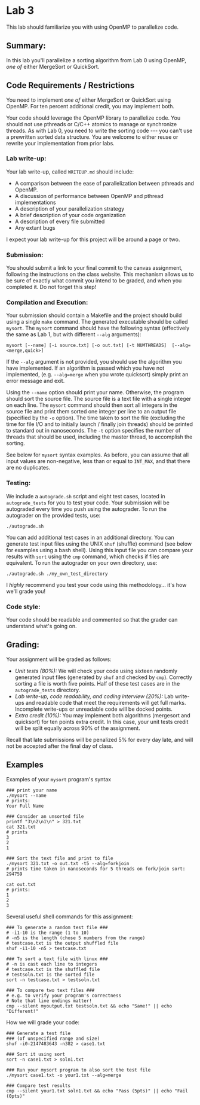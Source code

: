 # Lab 3

This lab should familiarize you with using OpenMP to parallelize code.

## Summary:
In this lab you'll parallelize a sorting algorithm from Lab 0 using OpenMP, *_one of_* either MergeSort or QuickSort.  

## Code Requirements / Restrictions

You need to implement *_one of_* either MergeSort or QuickSort using OpenMP.  For ten percent additional credit, you may implement both.

Your code should leverage the OpenMP library to parallelize code.  You should not use pthreads or C/C++ atomics to manage or synchronize threads.  As with Lab 0, you need to write the sorting code --- you can't use a prewritten sorted data structure.  You are welcome to either reuse or rewrite your implementation from prior labs.  

### Lab write-up:
Your lab write-up, called `WRITEUP.md` should include:
* A comparison between the ease of parallelization between pthreads and OpenMP.
* A discussion of performance between OpenMP and pthread implementations
* A description of your parallelization strategy
* A brief description of your code organization
* A description of every file submitted
* Any extant bugs

I expect your lab write-up for this project will be around a page or two.

### Submission:
You should submit a link to your final commit to the canvas assignment, following the instructions on the class website.  This mechanism allows us to be sure of exactly what commit you intend to be graded, and when you completed it.  Do not forget this step!

### Compilation and Execution:
Your submission should contain a Makefile and the project should build using a single `make` command.  The generated executable should be called `mysort`.  The `mysort` command should have the following syntax  (effectively the same as Lab 1, but with different `--alg` arguments):

`mysort [--name] [-i source.txt] [-o out.txt] [-t NUMTHREADS]  [--alg=<merge,quick>]`

If the `--alg` argument is not provided, you should use the algorithm you have implemented.  If an algorithm is passed which you have not implemented, (e.g. `--alg=merge` when you wrote quicksort) simply print an error message and exit.

Using the `--name` option should print your name.  Otherwise, the program should sort the source file.  The source file is a text file with a single integer on each line.  The `mysort` command should then sort all integers in the source file and print them sorted one integer per line to an output file (specified by the `-o` option). The time taken to sort the file (excluding the time for file I/O and to initially launch / finally join threads) should be printed to standard out in nanoseconds.  The `-t` option specifies the number of threads that should be used, including the master thread, to accomplish the sorting.  

See below for `mysort` syntax examples.  As before, you can assume that all input values are non-negative, less than or equal to `INT_MAX`, and that there are no duplicates.

### Testing:
We include a `autograde.sh` script and eight test cases, located in `autograde_tests` for you to test your code.  Your submission will be autograded every time you push using the autograder.  To run the autograder on the provided tests, use:

`./autograde.sh`

You can add additional test cases in an additional directory.  You can generate test input files using the UNIX `shuf` (shuffle) command (see below for examples using a bash shell).  Using this input file you can compare your results with `sort` using the `cmp` command, which checks if files are equivalent. To run the autograder on your own directory, use:

`./autograde.sh ./my_own_test_directory`

I _highly_ recommend you test your code using this methodology... it's how we'll grade you!

### Code style:
Your code should be readable and commented so that the grader can understand what's going on.

## Grading:
Your assignment will be graded as follows:
* *Unit tests (80%):*
We will check your code using sixteen randomly generated input files (generated by `shuf` and checked by `cmp`).  Correctly sorting a file is worth five points.  Half of these test cases are in the `autograde_tests` directory.
* *Lab write-up, code readability, and coding interview (20%):* 
Lab write-ups and readable code that meet the requirements will get full marks. Incomplete write-ups or unreadable code will be docked points.
* *Extra credit (10%):*
You may implement both algorithms (mergesort and quicksort) for ten points extra credit. In this case, your unit tests credit will be split equally across 90% of the assignment.

Recall that late submissions will be penalized 5% for every day late, and will not be accepted after the final day of class.

## Examples

Examples of your `mysort` program's syntax
```
### print your name
./mysort --name
# prints:
Your Full Name

### Consider an unsorted file
printf "3\n2\n1\n" > 321.txt
cat 321.txt
# prints
3
2
1

### Sort the text file and print to file
./mysort 321.txt -o out.txt -t5 --alg=forkjoin
# prints time taken in nanoseconds for 5 threads on fork/join sort:
294759

cat out.txt
# prints:
1
2
3
```

Several useful shell commands for this assignment:
```
### To generate a random test file ###
# -i1-10 is the range (1 to 10)
# -n5 is the length (chose 5 numbers from the range)
# testcase.txt is the output shuffled file
shuf -i1-10 -n5 > testcase.txt

### To sort a text file with linux ###
# -n is cast each line to integers
# testcase.txt is the shuffled file
# testsoln.txt is the sorted file
sort -n testcase.txt > testsoln.txt

### To compare two text files ###
# e.g. to verify your program's correctness
# Note that line endings matter!
cmp --silent myoutput.txt testsoln.txt && echo "Same!" || echo "Different!"
```


How we will grade your code:
```
### Generate a test file
### (of unspecified range and size)
shuf -i0-2147483643 -n382 > case1.txt

### Sort it using sort
sort -n case1.txt > soln1.txt

### Run your mysort program to also sort the test file
./mysort case1.txt -o your1.txt --alg=merge

### Compare test results
cmp --silent your1.txt soln1.txt && echo "Pass (5pts)" || echo "Fail (0pts)"
```
